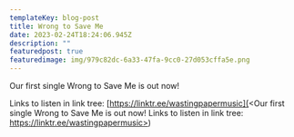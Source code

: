 ```yaml
---
templateKey: blog-post
title: Wrong to Save Me
date: 2023-02-24T18:24:06.945Z
description: ""
featuredpost: true
featuredimage: img/979c82dc-6a33-47fa-9cc0-27d053cffa5e.png
---
```

Our first single Wrong to Save Me is out now!

Links to listen in link tree: [https://linktr.ee/wastingpapermusic](<Our first single Wrong to Save Me is out now!  Links to listen in link tree: https://linktr.ee/wastingpapermusic>)

[](<Our first single Wrong to Save Me is out now!  Links to listen in link tree: https://linktr.ee/wastingpapermusic>)